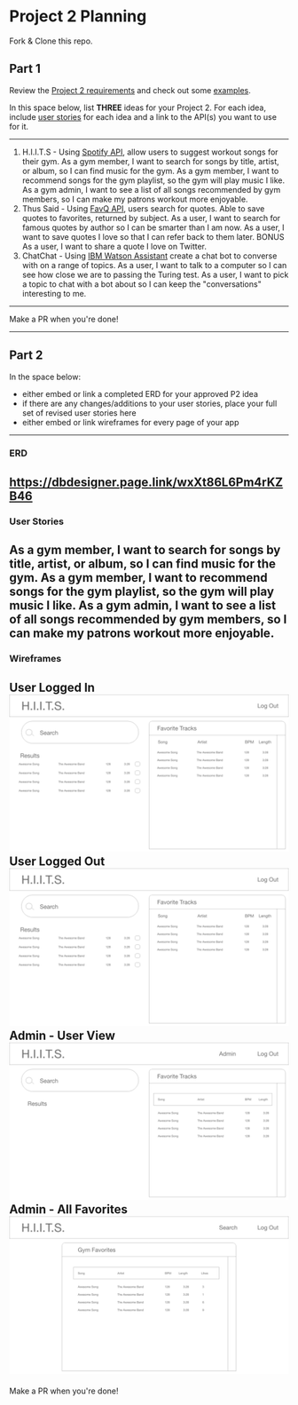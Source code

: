 # Project 2 Planning

Fork & Clone this repo.

## Part 1

Review the [Project 2 requirements](https://romebell.gitbook.io/sei-1019/projects/project-2) and check out some [examples](https://tmdarneille.gitbook.io/seirfx/11-projects/past-projects/project2).

In this space below, list **THREE** ideas for your Project 2. For each idea, include [user stories](https://revelry.co/user-stories-that-dont-suck/) for each idea and a link to the API(s) you want to use for it.

--------------------------------------------------------
1. H.I.I.T.S - Using [Spotify API](https://developer.spotify.com/documentation/web-api/reference/search/search/), allow users to suggest workout songs for their gym. 
    As a gym member, I want to search for songs by title, artist, or album, so I can find music for the gym.
    As a gym member, I want to recommend songs for the gym playlist, so the gym will play music I like.
    As a gym admin, I want to see a list of all songs recommended by gym members, so I can make my patrons workout more enjoyable. 
2. Thus Said - Using [FavQ API](https://favqs.com/api), users search for quotes. Able to save quotes to favorites, returned by subject. 
    As a user, I want to search for famous quotes by author so I can be smarter than I am now.
    As a user, I want to save quotes I love so that I can refer back to them later.
    BONUS As a user, I want to share a quote I love on Twitter. 
3. ChatChat - Using [IBM Watson Assistant](https://www.ibm.com/cloud/watson-assistant) create a chat bot to converse with on a range of topics. 
    As a user, I want to talk to a computer so I can see how close we are to passing the Turing test. 
    As a user, I want to pick a topic to chat with a bot about so I can keep the "conversations" interesting to me. 

---------------------------------------------------------

Make a PR when you're done!

---

## Part 2

In the space below:
* either embed or link a completed ERD for your approved P2 idea
* if there are any changes/additions to your user stories, place your full set of revised user stories here
* either embed or link wireframes for every page of your app

----------------------------------------------------------
### ERD
https://dbdesigner.page.link/wxXt86L6Pm4rKZB46
----------------------------------------------------------
### User Stories
As a gym member, I want to search for songs by title, artist, or album, so I can find music for the gym.
As a gym member, I want to recommend songs for the gym playlist, so the gym will play music I like.
As a gym admin, I want to see a list of all songs recommended by gym members, so I can make my patrons workout more enjoyable. 
----------------------------------------------------------
### Wireframes
User Logged In
![User, Logged In](wireframes/UserLoggedIn.png)
User Logged Out
![User, Logged out](wireframes/UserLoggedIn.png)
Admin - User View
![Admin, User View](wireframes/AdminUserView.png)
Admin - All Favorites
![Admin - All Faves](wireframes/AdminAllFaves.png)
----------------------------------------------------------

Make a PR when you're done!

